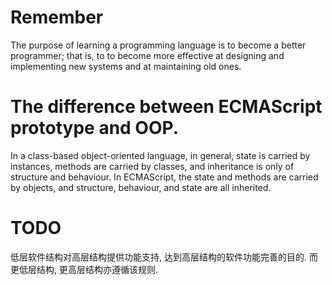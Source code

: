 # Remember
The purpose of learning a programming language is to become a better programmer; that is, to to become more effective at designing and implementing new systems and at maintaining old ones.

# The difference between ECMAScript prototype and OOP.
In a class-based object-oriented language, in general, state is carried by instances, methods are carried by classes, and inheritance is only of structure and behaviour.
In ECMAScript, the state and methods are carried by objects, and structure, behaviour, and state are all inherited.

# TODO
低层软件结构对高层结构提供功能支持, 达到高层结构的软件功能完善的目的. 而更低层结构, 更高层结构亦遵循该规则.

